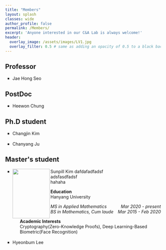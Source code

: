 ```yaml
---
title: "Members"
layout: splash
classes: wide
author_profile: false
permalink: /Members/
excerpt: 'Anyone interested in our C&A Lab is always welcome!'
header:
  overlay_image: /assets/images/LV1.jpg
  overlay_filter: 0.5 # same as adding an opacity of 0.5 to a black background
---
```


## Professor

<ul type="square">
<li>Jae Hong Seo</li>
</ul>

## PostDoc

<ul type="square">
<li>Heewon Chung</li>
</ul>

## Ph.D student

<ul type="square">
<li>Changjin Kim</li>
<br>
<li>Chanyang Ju</li>
</ul>

## Master's student

<ul type="square">
<li>Sunpill Kim <img src="{{ site.url }}{{ site.baseurl }}/assets/images/Sunpill.jpg" alt="" height="160" width="120" align="left"> dafdafadfadsf<br>adsfasdfadsf<br>hahaha</li>
    <ul type="None">
        <li>
            <b>Education</b>
            <br>
            Hanyang University
            <br>
            <i><p style="text-align:left;">MS in Applied Mathematics<span style="float:right;">Mar 2020 - present</span><br>
                <span style="text-align:left;">BS in Mathematics, Cum laude</span><span style="float:right;"> Mar 2015 - Feb 2020</span></p></i>
        </li>
        <li>
            <b>Academic Interests</b>
            <br>
            Cryptography(Zero-Knowledge Proofs), Deep Learning-Based Biometric(Face Recognition)
        </li>
    </ul>
<br>
<li>Hyeonbum Lee</li>
</ul>
